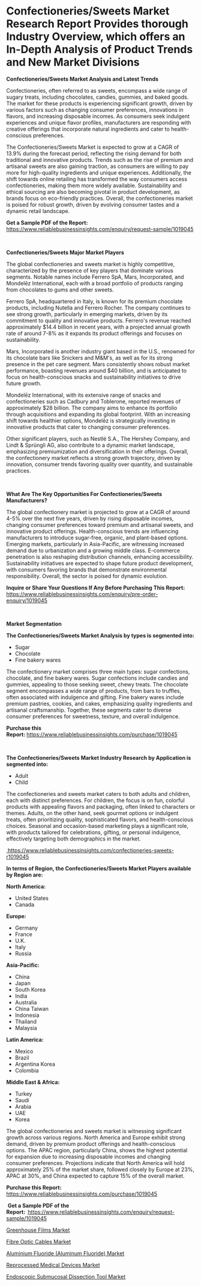 <p><h1>Confectioneries/Sweets Market Research Report Provides thorough Industry Overview, which offers an In-Depth Analysis of Product Trends and New Market Divisions</h1></p><p><strong>Confectioneries/Sweets Market Analysis and Latest Trends</strong></p>
<p><p>Confectioneries, often referred to as sweets, encompass a wide range of sugary treats, including chocolates, candies, gummies, and baked goods. The market for these products is experiencing significant growth, driven by various factors such as changing consumer preferences, innovations in flavors, and increasing disposable incomes. As consumers seek indulgent experiences and unique flavor profiles, manufacturers are responding with creative offerings that incorporate natural ingredients and cater to health-conscious preferences.</p><p>The Confectioneries/Sweets Market is expected to grow at a CAGR of 13.9% during the forecast period, reflecting the rising demand for both traditional and innovative products. Trends such as the rise of premium and artisanal sweets are also gaining traction, as consumers are willing to pay more for high-quality ingredients and unique experiences. Additionally, the shift towards online retailing has transformed the way consumers access confectioneries, making them more widely available. Sustainability and ethical sourcing are also becoming pivotal in product development, as brands focus on eco-friendly practices. Overall, the confectioneries market is poised for robust growth, driven by evolving consumer tastes and a dynamic retail landscape.</p></p>
<p><strong>Get a Sample PDF of the Report:&nbsp;</strong> <a href="https://www.reliablebusinessinsights.com/enquiry/request-sample/1019045?utm_campaign=1121&utm_medium=2&utm_source=Github&utm_content=ia&utm_term=21032025&utm_id=confectioneriessweets">https://www.reliablebusinessinsights.com/enquiry/request-sample/1019045</a></p>
<p>&nbsp;</p>
<p><strong>Confectioneries/Sweets Major Market Players</strong></p>
<p><p>The global confectioneries and sweets market is highly competitive, characterized by the presence of key players that dominate various segments. Notable names include Ferrero SpA, Mars, Incorporated, and Mondelēz International, each with a broad portfolio of products ranging from chocolates to gums and other sweets.</p><p>Ferrero SpA, headquartered in Italy, is known for its premium chocolate products, including Nutella and Ferrero Rocher. The company continues to see strong growth, particularly in emerging markets, driven by its commitment to quality and innovative products. Ferrero's revenue reached approximately $14.4 billion in recent years, with a projected annual growth rate of around 7-8% as it expands its product offerings and focuses on sustainability.</p><p>Mars, Incorporated is another industry giant based in the U.S., renowned for its chocolate bars like Snickers and M&M's, as well as for its strong presence in the pet care segment. Mars consistently shows robust market performance, boasting revenues around $40 billion, and is anticipated to focus on health-conscious snacks and sustainability initiatives to drive future growth.</p><p>Mondelēz International, with its extensive range of snacks and confectioneries such as Cadbury and Toblerone, reported revenues of approximately $28 billion. The company aims to enhance its portfolio through acquisitions and expanding its global footprint. With an increasing shift towards healthier options, Mondelēz is strategically investing in innovative products that cater to changing consumer preferences.</p><p>Other significant players, such as Nestlé S.A., The Hershey Company, and Lindt & Sprüngli AG, also contribute to a dynamic market landscape, emphasizing premiumization and diversification in their offerings. Overall, the confectionery market reflects a strong growth trajectory, driven by innovation, consumer trends favoring quality over quantity, and sustainable practices.</p></p>
<p>&nbsp;</p>
<p><strong>What Are The Key Opportunities For Confectioneries/Sweets Manufacturers?</strong></p>
<p><p>The global confectionery market is projected to grow at a CAGR of around 4-5% over the next five years, driven by rising disposable incomes, changing consumer preferences toward premium and artisanal sweets, and innovative product offerings. Health-conscious trends are influencing manufacturers to introduce sugar-free, organic, and plant-based options. Emerging markets, particularly in Asia-Pacific, are witnessing increased demand due to urbanization and a growing middle class. E-commerce penetration is also reshaping distribution channels, enhancing accessibility. Sustainability initiatives are expected to shape future product development, with consumers favoring brands that demonstrate environmental responsibility. Overall, the sector is poised for dynamic evolution.</p></p>
<p><strong>Inquire or Share Your Questions If Any Before Purchasing This Report:</strong> <a href="https://www.reliablebusinessinsights.com/enquiry/pre-order-enquiry/1019045?utm_campaign=1121&utm_medium=2&utm_source=Github&utm_content=ia&utm_term=21032025&utm_id=confectioneriessweets">https://www.reliablebusinessinsights.com/enquiry/pre-order-enquiry/1019045</a></p>
<p>&nbsp;</p>
<p><strong>Market Segmentation</strong></p>
<p><strong>The Confectioneries/Sweets Market Analysis by types is segmented into:</strong></p>
<p><ul><li>Sugar</li><li>Chocolate</li><li>Fine bakery wares</li></ul></p>
<p><p>The confectionery market comprises three main types: sugar confections, chocolate, and fine bakery wares. Sugar confections include candies and gummies, appealing to those seeking sweet, chewy treats. The chocolate segment encompasses a wide range of products, from bars to truffles, often associated with indulgence and gifting. Fine bakery wares include premium pastries, cookies, and cakes, emphasizing quality ingredients and artisanal craftsmanship. Together, these segments cater to diverse consumer preferences for sweetness, texture, and overall indulgence.</p></p>
<p><strong>Purchase this Report:&nbsp;</strong><a href="https://www.reliablebusinessinsights.com/purchase/1019045?utm_campaign=1121&utm_medium=2&utm_source=Github&utm_content=ia&utm_term=21032025&utm_id=confectioneriessweets">https://www.reliablebusinessinsights.com/purchase/1019045</a></p>
<p>&nbsp;</p>
<p><strong>The Confectioneries/Sweets Market Industry Research by Application is segmented into:</strong></p>
<p><ul><li>Adult</li><li>Child</li></ul></p>
<p><p>The confectioneries and sweets market caters to both adults and children, each with distinct preferences. For children, the focus is on fun, colorful products with appealing flavors and packaging, often linked to characters or themes. Adults, on the other hand, seek gourmet options or indulgent treats, often prioritizing quality, sophisticated flavors, and health-conscious choices. Seasonal and occasion-based marketing plays a significant role, with products tailored for celebrations, gifting, or personal indulgence, effectively targeting both demographics in the market.</p></p>
<p><a href="https://www.reliablebusinessinsights.com/confectioneries-sweets-r1019045?utm_campaign=1121&utm_medium=2&utm_source=Github&utm_content=ia&utm_term=21032025&utm_id=confectioneriessweets">&nbsp;https://www.reliablebusinessinsights.com/confectioneries-sweets-r1019045</a></p>
<p><strong>In terms of Region, the Confectioneries/Sweets Market Players available by Region are:</strong></p>
<p>
    <p> <strong> North America: </strong>
        <ul>
            <li>United States</li>
            <li>Canada</li>
        </ul>
        </p> 
    <p> <strong> Europe: </strong>
        <ul>
            <li>Germany</li>
            <li>France</li>
            <li>U.K.</li>
            <li>Italy</li>
            <li>Russia</li>
        </ul>
        </p> 
    <p> <strong> Asia-Pacific: </strong>
        <ul>
            <li>China</li>
            <li>Japan</li>
            <li>South Korea</li>
            <li>India</li>
            <li>Australia</li>
            <li>China Taiwan</li>
            <li>Indonesia</li>
            <li>Thailand</li>
            <li>Malaysia</li>
        </ul>
        </p> 
    <p> <strong> Latin America: </strong>
        <ul>
            <li>Mexico</li>
            <li>Brazil</li>
            <li>Argentina Korea</li>
            <li>Colombia</li>
        </ul>
        </p> 
    <p> <strong> Middle East & Africa: </strong>
        <ul>
            <li>Turkey</li>
            <li>Saudi</li>
            <li>Arabia</li>
            <li>UAE</li>
            <li>Korea</li>
        </ul>
    </p>
    </p>
<p><p>The global confectioneries and sweets market is witnessing significant growth across various regions. North America and Europe exhibit strong demand, driven by premium product offerings and health-conscious options. The APAC region, particularly China, shows the highest potential for expansion due to increasing disposable incomes and changing consumer preferences. Projections indicate that North America will hold approximately 25% of the market share, followed closely by Europe at 23%, APAC at 30%, and China expected to capture 15% of the overall market.</p></p>
<p><strong>Purchase this Report: </strong><a href="https://www.reliablebusinessinsights.com/purchase/1019045?utm_campaign=1121&utm_medium=2&utm_source=Github&utm_content=ia&utm_term=21032025&utm_id=confectioneriessweets">https://www.reliablebusinessinsights.com/purchase/1019045</a></p>
<p>&nbsp;<strong>Get a Sample PDF of the Report:&nbsp;&nbsp;</strong><a href="https://www.reliablebusinessinsights.com/enquiry/request-sample/1019045?utm_campaign=1121&utm_medium=2&utm_source=Github&utm_content=ia&utm_term=21032025&utm_id=confectioneriessweets">https://www.reliablebusinessinsights.com/enquiry/request-sample/1019045</a></p>
<p><strong></strong></p>
<p><p><a href="https://github.com/celpabembes/Market-Research-Report-List-1/blob/main/greenhouse-films-market.md?utm_campaign=1121&utm_medium=2&utm_source=Github&utm_content=ia&utm_term=21032025&utm_id=confectioneriessweets">Greenhouse Films Market</a></p><p><a href="https://github.com/mateyappiazo/Market-Research-Report-List-1/blob/main/fibre-optic-cables-market.md?utm_campaign=1121&utm_medium=2&utm_source=Github&utm_content=ia&utm_term=21032025&utm_id=confectioneriessweets">Fibre Optic Cables Market</a></p><p><a href="https://github.com/voetzeszuh/Market-Research-Report-List-1/blob/main/aluminium-fluoride-aluminum-fluoride-market.md?utm_campaign=1121&utm_medium=2&utm_source=Github&utm_content=ia&utm_term=21032025&utm_id=confectioneriessweets">Aluminium Fluoride (Aluminum Fluoride) Market</a></p><p><a href="https://github.com/alasmyayock/Market-Research-Report-List-1/blob/main/reprocessed-medical-devices-market.md?utm_campaign=1121&utm_medium=2&utm_source=Github&utm_content=ia&utm_term=21032025&utm_id=confectioneriessweets">Reprocessed Medical Devices Market</a></p><p><a href="https://github.com/gunbybeahmg1/Market-Research-Report-List-1/blob/main/endoscopic-submucosal-dissection-tool-market.md?utm_campaign=1121&utm_medium=2&utm_source=Github&utm_content=ia&utm_term=21032025&utm_id=confectioneriessweets">Endoscopic Submucosal Dissection Tool Market</a></p></p>